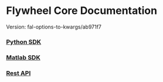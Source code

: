 # Flywheel Core Documentation
Version: fal-options-to-kwargs/ab971f7

### [Python SDK](python/)

### [Matlab SDK](matlab/)

### [Rest API](swagger/index.html)

